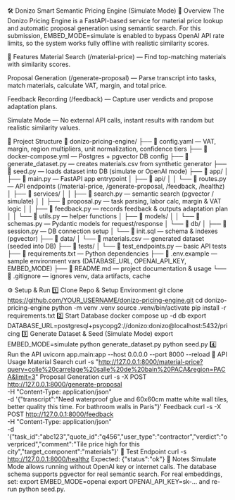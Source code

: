 🛠️ Donizo Smart Semantic Pricing Engine (Simulate Mode)
📌 Overview
The Donizo Pricing Engine is a FastAPI-based service for material price lookup and automatic proposal generation using semantic search.
For this submission, EMBED_MODE=simulate is enabled to bypass OpenAI API rate limits, so the system works fully offline with realistic similarity scores.

🚀 Features
Material Search (/material-price) — Find top-matching materials with similarity scores.

Proposal Generation (/generate-proposal) — Parse transcript into tasks, match materials, calculate VAT, margin, and total price.

Feedback Recording (/feedback) — Capture user verdicts and propose adaptation plans.

Simulate Mode — No external API calls, instant results with random but realistic similarity values.

📂 Project Structure
📂 donizo-pricing-engine/
├── 📄 config.yaml — VAT, margin, region multipliers, unit normalization, confidence tiers
├── 📄 docker-compose.yml — Postgres + pgvector DB config
├── 📄 generate_dataset.py — creates materials.csv from synthetic generator
├── 📄 seed.py — loads dataset into DB (simulate or OpenAI mode)
├── 📂 app/
│   ├── 📄 main.py — FastAPI app entrypoint
│   ├── 📂 api/
│   │   └── 📄 routes.py — API endpoints (/material-price, /generate-proposal, /feedback, /healthz)
│   ├── 📂 services/
│   │   ├── 📄 search.py — semantic search (pgvector / simulate)
│   │   ├── 📄 proposal.py — task parsing, labor calc, margin & VAT logic
│   │   ├── 📄 feedback.py — records feedback & outputs adaptation plan
│   │   └── 📄 utils.py — helper functions
│   ├── 📂 models/
│   │   └── 📄 schemas.py — Pydantic models for request/response
│   └── 📂 db/
│       ├── 📄 session.py — DB connection setup
│       └── 📄 init.sql — schema & indexes (pgvector)
├── 📂 data/
│   └── 📄 materials.csv — generated dataset (seeded into DB)
├── 📂 tests/
│   └── 📄 test_endpoints.py — basic API tests
├── 📄 requirements.txt — Python dependencies
├── 📄 .env.example — sample environment vars (DATABASE_URL, OPENAI_API_KEY, EMBED_MODE)
├── 📄 README.md — project documentation & usage
└── 📄 .gitignore — ignores venv, data artifacts, cache

⚙️ Setup & Run
1️⃣ Clone Repo & Setup Environment
git clone https://github.com/YOUR_USERNAME/donizo-pricing-engine.git
cd donizo-pricing-engine
python -m venv .venv
source .venv/bin/activate
pip install -r requirements.txt
2️⃣ Start Database
docker compose up -d db
export DATABASE_URL=postgresql+psycopg2://donizo:donizo@localhost:5432/pricing
3️⃣ Generate Dataset & Seed (Simulate Mode)
export EMBED_MODE=simulate
python generate_dataset.py
python seed.py
4️⃣ Run the API
uvicorn app.main:app --host 0.0.0.0 --port 8000 --reload
📡 API Usage
Material Search
curl -s "http://127.0.0.1:8000/material-price?query=colle%20carrelage%20salle%20de%20bain%20PACA&region=PACA&limit=3"
Proposal Generation
curl -s -X POST http://127.0.0.1:8000/generate-proposal \
  -H "Content-Type: application/json" \
  -d '{"transcript":"Need waterproof glue and 60x60cm matte white wall tiles, better quality this time. For bathroom walls in Paris"}'
Feedback
curl -s -X POST http://127.0.0.1:8000/feedback \
  -H "Content-Type: application/json" \
  -d '{"task_id":"abc123","quote_id":"q456","user_type":"contractor","verdict":"overpriced","comment":"Tile price high for this city","target_component":"materials"}'
🧪 Test Endpoint
curl -s http://127.0.0.1:8000/healthz
Expected:
{"status":"ok"}
📝 Notes
Simulate Mode allows running without OpenAI key or internet calls.
The database schema supports pgvector for real semantic search.
For real embeddings, set:
export EMBED_MODE=openai
export OPENAI_API_KEY=sk-...
and re-run python seed.py.




